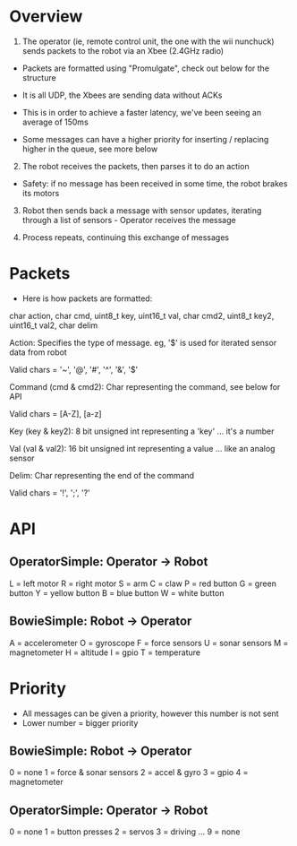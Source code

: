 # Overview

1. The operator (ie, remote control unit, the one with the wii nunchuck) sends packets to the robot via an Xbee (2.4GHz radio)

- Packets are formatted using "Promulgate", check out below for the structure

- It is all UDP, the Xbees are sending data without ACKs

- This is in order to achieve a faster latency, we've been seeing an average of 150ms

- Some messages can have a higher priority for inserting / replacing higher in the queue, see more below

2. The robot receives the packets, then parses it to do an action

- Safety: if no message has been received in some time, the robot brakes its motors

3. Robot then sends back a message with sensor updates, iterating through a list of sensors - Operator receives the message

4. Process repeats, continuing this exchange of messages


# Packets

- Here is how packets are formatted:

char action, char cmd, uint8_t key, uint16_t val, char cmd2, uint8_t key2, uint16_t val2, char delim

Action: Specifies the type of message. eg, '$' is used for iterated sensor data from robot

Valid chars = '~', '@', '#', '^', '&', '$'

Command (cmd & cmd2): Char representing the command, see below for API

Valid chars = [A-Z], [a-z]

Key (key & key2): 8 bit unsigned int representing a 'key' ... it's a number

Val (val & val2): 16 bit unsigned int representing a value ... like an analog sensor

Delim: Char representing the end of the command

Valid chars = '!', ';', '?'


# API

OperatorSimple: Operator -> Robot
------------------------------------------------
L = left motor
R = right motor
S = arm
C = claw
P = red button
G = green button
Y = yellow button
B = blue button
W = white button

BowieSimple: Robot -> Operator
--------------------------------------------
A = accelerometer
O = gyroscope
F = force sensors
U = sonar sensors
M = magnetometer
H = altitude
I = gpio
T = temperature


# Priority

- All messages can be given a priority, however this number is not sent
- Lower number = bigger priority

BowieSimple: Robot -> Operator
--------------------------------------------
0 = none
1 = force & sonar sensors
2 = accel & gyro
3 = gpio
4 = magnetometer

OperatorSimple: Operator -> Robot
------------------------------------------------
0 = none
1 = button presses
2 = servos
3 = driving
...
9 = none






